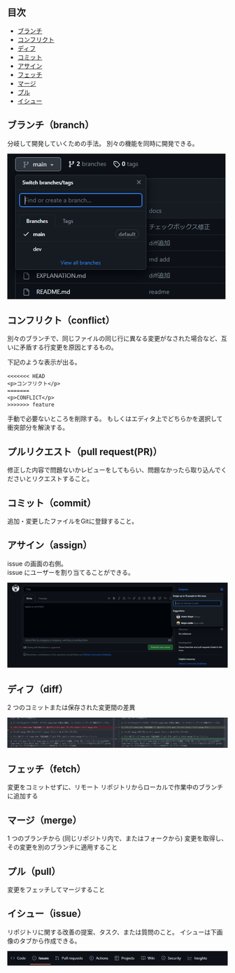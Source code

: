 ﻿## 目次

- [ブランチ](#branch)
- [コンフリクト](#conflict)
- [ディフ](#diff)
- [コミット](#commit)
- [アサイン](#assign)
- [フェッチ](#fetch)
- [マージ](#merge)
- [プル](#pull)
- [イシュー](#issue)

<h2 id="branch">ブランチ（branch）</h2>

分岐して開発していくための手法。
別々の機能を同時に開発できる。

![ブランチ](/images/branch.png)

<h2 id="conflict">コンフリクト（conflict）</h2>

別々のブランチで、同じファイルの同じ行に異なる変更がなされた場合など、互いに矛盾する行変更を原因とするもの。

下記のような表示が出る。

```
<<<<<<< HEAD
<p>コンフリクト</p>
=======
<p>CONFLICT</p>
>>>>>>> feature
```

手動で必要ないところを削除する。
もしくはエディタ上でどちらかを選択して衝突部分を解決する。

<h2 id="conflict">プルリクエスト（pull request(PR)）</h2>
修正した内容で問題ないかレビューをしてもらい、問題なかったら取り込んでくださいとリクエストすること。

<h2 id="commit">コミット（commit）</h2>
追加・変更したファイルをGitに登録すること。

<h2 id="assign">アサイン（assign）</h2>

issue の画面の右側。<br>
issue にユーザーを割り当てることができる。

![アサイン](/images/assign.png)

<h2 id="diff">ディフ（diff）</h2>
2 つのコミットまたは保存された変更間の差異

![ディフ](/images/diff.png)

<h2 id="fetch">フェッチ（fetch）</h2>
変更をコミットせずに、リモート リポジトリからローカルで作業中のブランチに追加する

<h2 id="merge">マージ（merge）</h2>
1 つのブランチから (同じリポジトリ内で、またはフォークから) 変更を取得し、その変更を別のブランチに適用すること

<h2 id="pull">プル（pull）</h2>
変更をフェッチしてマージすること

<h2 id="issue">イシュー（issue）</h2>
リポジトリに関する改善の提案、タスク、または質問のこと。
イシューは下画像のタブから作成できる。

![イシュー](/images/issue.png)
